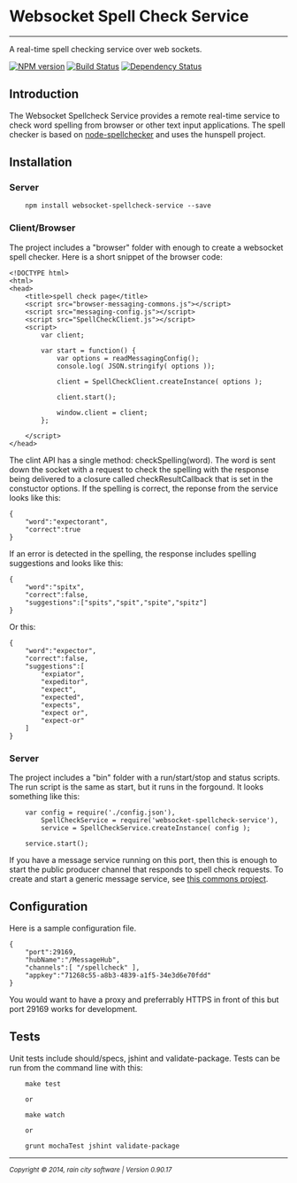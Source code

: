 # Websocket Spell Check Service
- - -

A real-time spell checking service over web sockets.

[![NPM version](https://badge.fury.io/js/websocket-spellcheck-service.svg)](http://badge.fury.io/js/websocket-spellcheck-service) [![Build Status](https://travis-ci.org/darrylwest/websocket-spellcheck-service.svg?branch=develop)](https://travis-ci.org/darrylwest/websocket-spellcheck-service) [![Dependency Status](https://david-dm.org/darrylwest/websocket-spellcheck-service.svg)](https://david-dm.org/darrylwest/websocket-spellcheck-service)

## Introduction

The Websocket Spellcheck Service provides a remote real-time service to check word spelling from browser or other text input applications.  The spell checker is based on [node-spellchecker](https://github.com/atom/node-spellchecker) and uses the hunspell project.

## Installation

### Server

~~~
	npm install websocket-spellcheck-service --save
~~~

### Client/Browser

The project includes a "browser" folder with enough to create a websocket spell checker.  Here is a short snippet of the browser code:

~~~
<!DOCTYPE html>
<html>
<head>
    <title>spell check page</title>
    <script src="browser-messaging-commons.js"></script>
    <script src="messaging-config.js"></script>
    <script src="SpellCheckClient.js"></script>
    <script>
        var client;

        var start = function() {
            var options = readMessagingConfig();
            console.log( JSON.stringify( options ));

            client = SpellCheckClient.createInstance( options );

            client.start();

            window.client = client;
        };

    </script>
</head>
~~~

The clint API has a single method: checkSpelling(word).  The word is sent down the socket with a request to check the spelling with the response being delivered to a closure called checkResultCallback that is set in the constuctor options.  If the spelling is correct, the reponse from the service looks like this:

~~~
{
	"word":"expectorant",
    "correct":true
}
~~~

If an error is detected in the spelling, the response includes spelling suggestions and looks like this:

~~~
{
	"word":"spitx",
    "correct":false,
    "suggestions":["spits","spit","spite","spitz"]
}
~~~

Or this:

~~~
{
	"word":"expector",
    "correct":false,
    "suggestions":[
    	"expiator",
        "expeditor",
        "expect",
        "expected",
        "expects",
        "expect or",
        "expect-or"
    ]
}
~~~

### Server

The project includes a "bin" folder with a run/start/stop and status scripts.  The run script is the same as start, but it runs in the forgound.  It looks something like this:

~~~
	var config = require('./config.json'),
    	SpellCheckService = require('websocket-spellcheck-service'),
        service = SpellCheckService.createInstance( config );

    service.start();
~~~

If you have a message service running on this port, then this is enough to start the public producer channel that responds to spell check requests.  To create and start a generic message service, see [this commons project](https://www.npmjs.org/package/node-messaging-commons).

## Configuration

Here is a sample configuration file.

~~~
{
    "port":29169,
    "hubName":"/MessageHub",
    "channels":[ "/spellcheck" ],
    "appkey":"71268c55-a8b3-4839-a1f5-34e3d6e70fdd"
}
~~~

You would want to have a proxy and preferrably HTTPS in front of this but port 29169 works for development.

## Tests

Unit tests include should/specs, jshint and validate-package.  Tests can be run from the command line with this:

~~~
    make test

    or

    make watch

    or

    grunt mochaTest jshint validate-package
~~~

- - -
<p><small><em>Copyright © 2014, rain city software | Version 0.90.17</em></small></p>
